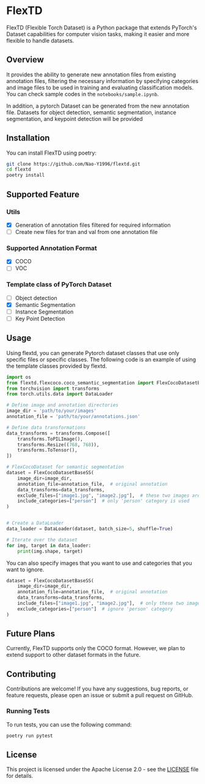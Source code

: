 # FlexTD

FlexTD (Flexible Torch Dataset) is a Python package that extends PyTorch's Dataset capabilities for computer vision
tasks, making it easier and more flexible to handle datasets.

## Overview

It provides the ability to generate new annotation files from existing annotation files, filtering the necessary
information by specifying categories and image files to be used in training and evaluating classification models.
You can check sample codes in the `notebooks/sample.ipynb`.

In addition, a pytorch Dataset can be generated from the new annotation file.
Datasets for object detection, semantic segmentation, instance segmentation, and keypoint detection will be provided

## Installation

You can install FlexTD using poetry:

```bash
git clone https://github.com/Nao-Y1996/flextd.git
cd flextd
poetry install
```

## Supported Feature

### Utils

- [x] Generation of annotation files filtered for required information
- [ ] Create new files for tran and val from one annotation file

### Supported Annotation Format

- [x] COCO
- [ ] VOC

### Template class of PyTorch Dataset

- [ ] Object detection
- [x] Semantic Segmentation
- [ ] Instance Segmentation
- [ ] Key Point Detection

## Usage

Using flextd, you can generate Pytorch dataset classes that use only specific files or specific classes.
The following code is an example of using the template classes provided by flextd.

```python
import os
from flextd.flexcoco.coco_semantic_segmentation import FlexCocoDatasetBaseSS
from torchvision import transforms
from torch.utils.data import DataLoader

# Define image and annotation directories
image_dir = 'path/to/your/images'
annotation_file = 'path/to/your/annotations.json'

# Define data transformations
data_transforms = transforms.Compose([
    transforms.ToPILImage(),
    transforms.Resize((768, 768)),
    transforms.ToTensor(),
])

# FlexCocoDataset for semantic segmentation
dataset = FlexCocoDatasetBaseSS(
    image_dir=image_dir,
    annotation_file=annotation_file,  # original annotation
    data_transforms=data_transforms,
    exclude_files=["image1.jpg", "image2.jpg"],  # these two images are ignored
    include_categories=["person"]  # only 'person' category is used
)


# Create a DataLoader
data_loader = DataLoader(dataset, batch_size=5, shuffle=True)

# Iterate over the dataset
for img, target in data_loader:
    print(img.shape, target)
```

You can also specify images that you want to use and categories that you want to ignore.
```python
dataset = FlexCocoDatasetBaseSS(
    image_dir=image_dir,
    annotation_file=annotation_file,  # original annotation
    data_transforms=data_transforms,
    include_files=["image1.jpg", "image2.jpg"],  # only these two images are used
    exclude_categories=["person"]  # ignore 'person' category
)
```

## Future Plans

Currently, FlexTD supports only the COCO format.
However, we plan to extend support to other dataset formats in the future.

## Contributing

Contributions are welcome!
If you have any suggestions, bug reports, or feature requests, please open an issue or submit a pull request on GitHub.

### Running Tests

To run tests, you can use the following command:

```bash
poetry run pytest
```

## License

This project is licensed under the Apache License 2.0 - see the [LICENSE](LICENSE) file for details.
